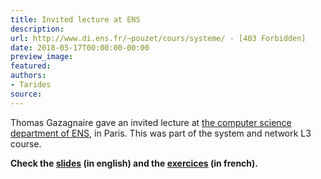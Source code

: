 ```yaml
---
title: Invited lecture at ENS
description:
url: http://www.di.ens.fr/~pouzet/cours/systeme/ - [403 Forbidden]
date: 2018-05-17T00:00:00-00:00
preview_image:
featured:
authors:
- Tarides
source:
---
```


<p>Thomas Gazagnaire gave an invited lecture at
<a href="http://www.di.ens.fr/">the computer science department of ENS</a>,
in Paris. This was part of the system and network L3 course.</p>
<p><strong>Check the <a href="http://gazagnaire.org/ens/mirage.pdf - [1 Client error: Timeout was reached]">slides</a> (in english)
and the <a href="http://gazagnaire.org/ens/mirage.tar.gz - [1 Client error: Timeout was reached]">exercices</a> (in french).</strong></p>
